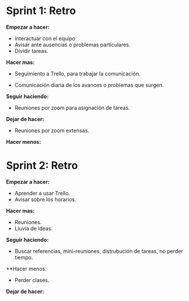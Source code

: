 # Sprint 1: Retro

**Empezar a hacer:**

- Interactuar con el equipo
- Avisar ante ausencias o problemas particulares. 
- Dividir tareas. 

**Hacer mas:**

- Seguimiento a Trello, para trabajar la comunicación. 

- Comunicación diaria de los avances o problemas que surgen.

**Seguir haciendo:**

- Reuniones por zoom para asignación de tareas.

**Dejar de hacer:**

- Reuniones por zoom extensas. 

**Hacer menos:**


# Sprint 2: Retro

**Empezar a hacer:**

- Aprender a usar Trello.
- Avisar sobre los horarios.

**Hacer mas:**

- Reuniones.
- Lluvia de ideas.

**Seguir haciendo:**

- Buscar referencias, mini-reuniones, distrubución de tareas, no perder tiempo. 


**Hacer menos: 
- Perder clases. 

**Dejar de hacer:**



